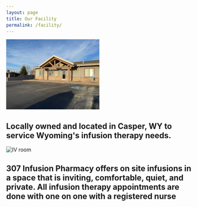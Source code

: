 ```yaml
---
layout: page
title: Our Facility
permalink: /facility/
---
```


<img src="/images/Facility/307 facility right.jpeg" alt="Facility Front" width=50% height=50%>
<h2>Locally owned and located in Casper, WY to service Wyoming's infusion therapy needs.</h2>
<img src="/images/Facility/room 3.jpg" alt="IV room" width=50% height=50%>
<h2>307 Infusion Pharmacy offers on site infusions in a space that is inviting, comfortable, quiet, and private. All infusion therapy appointments are done with one on one with a registered nurse</h2>


